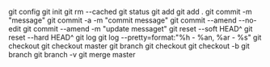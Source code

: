git config
git init
git rm --cached <filename>
git status
git add <filename>
git add .
git commit -m "message"
git commit -a -m "commit message"
git commit --amend --no-edit
git commit --amend -m "update messaget"
git reset --soft HEAD^
git reset --hard HEAD^
git log
git log --pretty=format:"%h - %an, %ar - %s"
git checkout <commit-hash>
git checkout master
git branch <new-branch-name>
git checkout <new-branch-name>
git checkout -b <new-branch-name>
git branch
git branch -v
git merge master
